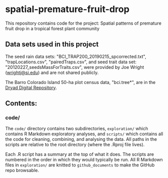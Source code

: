 # spatial-premature-fruit-drop

This repository contains code for the project: Spatial patterns of premature fruit drop in a tropical forest plant community

## Data sets used in this project

The seed rain data sets: "BCI_TRAP200_20190215_spcorrected.txt", "trapLocations.csv", "pairedTraps.csv", and seed trait data set: "20120227_seedsMassForTraits.csv", were provided by Joe Wright (wrightj@si.edu) and are not shared publicly.

The Barro Colorado Island 50-ha plot census data, "bci.tree\*", are in the [Dryad Digital Repository](https://doi.org/10.15146/5xcp-0d46). 

## Contents:

### code/
The `code/` directory contains two subdirectories, `exploration/` which contains R Markdown exploratory analyses, and `scripts/` which contains all the code for cleaning, combining, and analysing the data. All paths in the scripts are relative to the root directory (where the .Rproj file lives).

Each .R script has a summary at the top of what it does. The scripts are numbered in the order in which they would typically be run. All R Markdown files in `exploration/` are knitted to `github_documents` to make the GitHub repo browsable.
